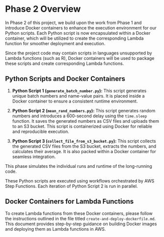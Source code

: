 # Phase 2 Overview

In Phase 2 of this project, we build upon the work from Phase 1 and introduce Docker containers to enhance the execution environment for our Python scripts. Each Python script is now encapsulated within a Docker container, which will be utilized to create the corresponding Lambda function for smoother deployment and execution.

Since the project code may contain scripts in languages unsupported by Lambda functions (such as R), Docker containers will be used to package these scripts and create corresponding Lambda functions.

## Python Scripts and Docker Containers

1. **Python Script 1 (`generate_batch_number.py`):** This script generates unique batch numbers and name-value pairs. It is placed inside a Docker container to ensure a consistent runtime environment.

2. **Python Script 2 (`mean_rand_numbers.py`):** This script generates random numbers and introduces a 600-second delay using the `time.sleep` function. It saves the generated numbers as CSV files and uploads them to an S3 bucket. This script is containerized using Docker for reliable and reproducible execution.

3. **Python Script 3 (`collect_file_from_s3_bucket.py`):** This script collects the generated CSV files from the S3 bucket, extracts the numbers, and calculates their average. It is also packed within a Docker container for seamless integration.

This phase simulates the individual runs and runtime of the long-running code.

These Python scripts are executed using workflows orchestrated by AWS Step Functions. Each iteration of Python Script 2 is run in parallel.

## Docker Containers for Lambda Functions

To create Lambda functions from these Docker containers, please follow the instructions outlined in the file titled `create-and-deploy-dockerfile.md`. This document provides step-by-step guidance on building Docker images and deploying them as Lambda functions in AWS.
